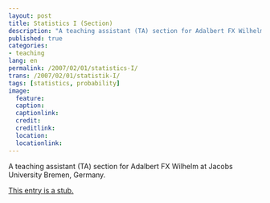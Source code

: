 ```yaml
---
layout: post
title: Statistics I (Section)
description: "A teaching assistant (TA) section for Adalbert FX Wilhelm at Jacobs University Bremen, Germany"
published: true
categories:
- teaching
lang: en
permalink: /2007/02/01/statistics-I/
trans: /2007/02/01/statistik-I/
tags: [statistics, probability]
image:
  feature: 
  caption: 
  captionlink: 
  credit: 
  creditlink: 
  location: 
  locationlink:
---
```


A teaching assistant (TA) section for Adalbert FX Wilhelm at Jacobs University Bremen, Germany.

<div markdown="0">
<a href="/2007/02/01/statistics-I/" class="btn">This entry is a stub.</a>
</div>